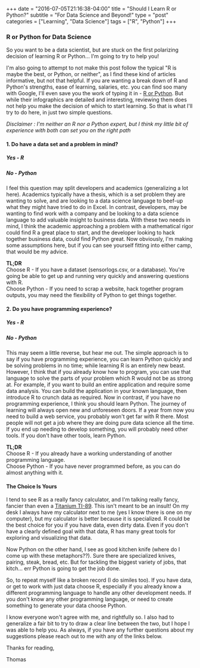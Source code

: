 +++
date = "2016-07-05T21:16:38-04:00"
title = "Should I Learn R or Python?"
subtitle = "For Data Science and Beyond!"
type = "post"
categories = ["Learning", "Data Science"]
tags = ["R", "Python"]
+++

### R or Python for Data Science

So you want to be a data scientist, but are stuck on the first polarizing decision of learning R or Python... I'm going to try to help you!

I'm also going to attempt to not make this post follow the typical "R is maybe the best, or Python, or neither", as I find these kind of articles informative, but not that helpful. If you are wanting a break down of R and Python's strengths, ease of learning, salaries, etc. you can find soo many with Google, I'll even save you the work of typing it in -  [R or Python](https://www.google.com/?gfe_rd=cr&ei=IV98V8bMLYKN8Qf3vbOwBw#q=R+or+Python "R or Python Google Search Results").
But while their infographics are detailed and interesting, reviewing them does not help you make the decision of which to start learning. So that is what I'll try to do here, in just two simple questions.

*Disclaimer : I'm neither an R nor a Python expert, but I think my little bit of experience with both can set you on the right path*

#### 1. Do have a data set and a problem in mind?

##### Yes - R
##### No - Python

I feel this question may split developers and academics (generalizing a lot here). Academics typically have a thesis, which is a set problem they are wanting to solve, and are looking to a data science language to beef-up what they might have tried to do in Excel. In contrast, developers, may be wanting to find work with a company and be looking to a data science language to add valuable insight to business data.
With these two needs in mind, I think the academic approaching a problem with a mathematical rigor could find R a great place to start, and the developer looking to hack together business data, could find Python great. Now obviously, I'm making some assumptions here, but if you can see yourself fitting into either camp, that would be my advice.

**TL;DR**
<br>Choose R - If you have a dataset (sensorlogs.csv, or a database). You're going be able to get up and running very quickly and answering questions with R.
<br>Choose Python - If you need to scrap a website, hack together program outputs, you may need the flexibility of Python to get things together.

#### 2. Do you have programming experience?

##### Yes - R
##### No - Python

This may seem a little reverse, but hear me out. The simple approach is to say if you have programming experience, you can learn Python quickly and be solving problems in no time; while learning R is an entirely new beast. However, I think that if you already know how to program, you can use that language to solve the parts of your problem which R would not be as strong at. For example, if you want to build an entire application and require some data analysis. You can build the application in your known language, then introduce R to crunch data as required. Now in contrast, if you have no programming experience, I think you should learn Python. The journey of learning will always open new and unforeseen doors. If a year from now you need to build a web service, you probably won't get far with R there. Most people will not get a job where they are doing pure data science all the time. If you end up needing to develop something, you will probably need other tools. If you don't have other tools, learn Python.

**TL;DR**
<br>Choose R - If you already have a working understanding of another programming language.
<br>Choose Python - If you have never programmed before, as you can do almost anything with it.

#### The Choice Is Yours

I tend to see R as a really fancy calculator, and I'm talking really fancy, fancier than even a [Titanium TI-89](https://education.ti.com/en/us/products/calculators/graphing-calculators/ti-89-titanium/features/features-summary "TI-89 Titanium"). This isn't meant to be an insult! On my desk I always have my calculator next to me (yes I know there is one on my computer), but my calculator is better because it is specialized. R could be the best choice for you if you have data, even dirty data. Even if you don't have a clearly defined goal with that data, R has many great tools for exploring and visualizing that data.

Now Python on the other hand, I see as good kitchen knife (where do I come up with these metaphors??). Sure there are specialized knives, pairing, steak, bread, etc. But for tackling the biggest variety of jobs, that kitch... err Python is going to get the job done.

So, to repeat myself like a broken record (I do similes too). If you have data, or get to work with just data choose R, especially if you already know a different programming language to handle any other development needs. If you don't know any other programming language, or need to create something to generate your data choose Python.

I know everyone won't agree with me, and rightfully so. I also had to generalize a fair bit to try to draw a clear line between the two, but I hope I was able to help you. As always, if you have any further questions about my suggestions please reach out to me with any of the links below.

Thanks for reading,

Thomas
